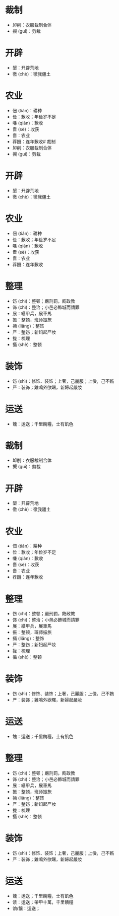 # 裁制
* 卹削：衣服裁制合体
* 摫 (guī)：剪裁
# 开辟
* 墾：开辟荒地
* 徹 (chè)：徹我疆土
# 农业
* 佃 (tián)：耕种
* 俭：歉收；年俭岁不足
* 嗛 (qiàn)：歉收
* 嗇 (sè)：收获
* 嗇：农业
* 荐饑：连年歉收# 裁制
* 卹削：衣服裁制合体
* 摫 (guī)：剪裁
# 开辟
* 墾：开辟荒地
* 徹 (chè)：徹我疆土
# 农业
* 佃 (tián)：耕种
* 俭：歉收；年俭岁不足
* 嗛 (qiàn)：歉收
* 嗇 (sè)：收获
* 嗇：农业
* 荐饑：连年歉收

# 整理
* 饬 (chì)：整顿；嚴刑罰，飭政教
* 饰 (chì)：整治；小邑必飾城而請罪
* 展：繕甲兵，展車馬
* 振：整顿，班师振旅
* 掚 (liǎng)：整饰
* 严：整饬；新妇起严妆
* 拢：梳理
* 攝 (shè)：整顿
# 装饰
* 饬 (shì)：修饰、装饰；上奢，己麗服；上儉，己不飭
* 严：装饰；雞鳴外欲曙，新婦起嚴妝
# 运送
* 餽：运送；千里餽糧，士有飢色
# 裁制
* 卹削：衣服裁制合体
* 摫 (guī)：剪裁
# 开辟
* 墾：开辟荒地
* 徹 (chè)：徹我疆土
# 农业
* 佃 (tián)：耕种
* 俭：歉收；年俭岁不足
* 嗛 (qiàn)：歉收
* 嗇 (sè)：收获
* 嗇：农业
* 荐饑：连年歉收

# 整理
* 饬 (chì)：整顿；嚴刑罰，飭政教
* 饰 (chì)：整治；小邑必飾城而請罪
* 展：繕甲兵，展車馬
* 振：整顿，班师振旅
* 掚 (liǎng)：整饰
* 严：整饬；新妇起严妆
* 拢：梳理
* 攝 (shè)：整顿
# 装饰
* 饬 (shì)：修饰、装饰；上奢，己麗服；上儉，己不飭
* 严：装饰；雞鳴外欲曙，新婦起嚴妝
# 运送
* 餽：运送；千里餽糧，士有飢色
# 整理
* 饬 (chì)：整顿；嚴刑罰，飭政教
* 饰 (chì)：整治；小邑必飾城而請罪
* 展：繕甲兵，展車馬
* 振：整顿，班师振旅
* 掚 (liǎng)：整饰
* 严：整饬；新妇起严妆
* 拢：梳理
* 攝 (shè)：整顿
# 装饰
* 饬 (shì)：修饰、装饰；上奢，己麗服；上儉，己不飭
* 严：装饰；雞鳴外欲曙，新婦起嚴妝
# 运送
* 餽：运送；千里餽糧，士有飢色
* 馈：运送；帶甲十萬，千里饋糧
* 饷/饟：运送；